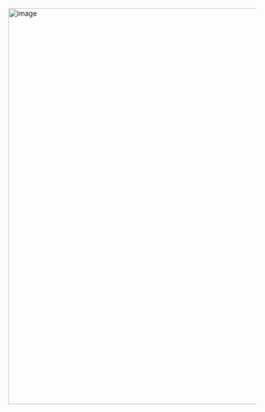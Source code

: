 <img width="778" height="803" alt="image" src="https://github.com/user-attachments/assets/553a4fc7-498a-43b0-9049-66937634d7d4" />

